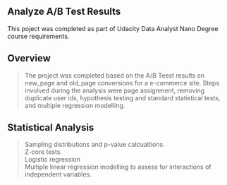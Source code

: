 ## Analyze A/B Test Results
This poject was completed as part of Udacity Data Analyst Nano Degree course requirements.

## Overview
>The project was completed based on the A/B Teest results on new_page and old_page conversions for a e-commerce site.
>Steps involved during the analysis were page assignment, removing duplicate user ids, hypothesis testing and standard statistical tests, and multiple regression modelling.

## Statistical Analysis
>Sampling distributions and p-value calcualtions.<br>
>Z-core tests.<br>
>Logistic regression<br>
>Multiple linear regression modelling to assess for interactions of independent variables.




